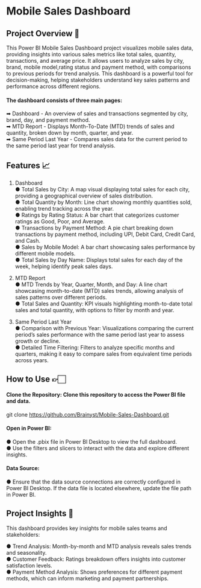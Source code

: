 # Mobile Sales Dashboard

## Project Overview 🎯
This Power BI Mobile Sales Dashboard project visualizes mobile sales data, providing insights into various sales metrics like total sales, quantity, transactions, and average price. It allows users to analyze sales by city, brand, mobile model,rating status and payment method, with comparisons to previous periods for trend analysis. This dashboard is a powerful tool for decision-making, helping stakeholders understand key sales patterns and performance across different regions.

#### The dashboard consists of three main pages:

➡ Dashboard - An overview of sales and transactions segmented by city, brand, day, and payment method.<br>
➡ MTD Report - Displays Month-To-Date (MTD) trends of sales and quantity, broken down by month, quarter, and year.<br>
➡ Same Period Last Year - Compares sales data for the current period to the same period last year for trend analysis.<br>

## Features 📈 
1. Dashboard      
● Total Sales by City: A map visual displaying total sales for each city, providing a geographical overview of sales distribution.<br>
● Total Quantity by Month: Line chart showing monthly quantities sold, enabling trend tracking across the year.<br>
● Ratings by Rating Status: A bar chart that categorizes customer ratings as Good, Poor, and Average.<br>
● Transactions by Payment Method: A pie chart breaking down transactions by payment method, including UPI, Debit Card, Credit Card, and Cash.<br>
● Sales by Mobile Model: A bar chart showcasing sales performance by different mobile models.<br>
● Total Sales by Day Name: Displays total sales for each day of the week, helping identify peak sales days.<br>

2. MTD Report  
●  MTD Trends by Year, Quarter, Month, and Day: A line chart showcasing month-to-date (MTD) sales trends, allowing analysis of sales patterns over different periods.<br>
● Total Sales and Quantity: KPI visuals highlighting month-to-date total sales and total quantity, with options to filter by month and year.<br>

3. Same Period Last Year    
● Comparison with Previous Year: Visualizations comparing the current period’s sales performance with the same period last year to assess growth or decline.<br>
● Detailed Time Filtering: Filters to analyze specific months and quarters, making it easy to compare sales from equivalent time periods across years.<br>

## How to Use 👉🏻

#### Clone the Repository: Clone this repository to access the Power BI file and data.

git clone https://github.com/Brainyst/Mobile-Sales-Dashboard.git<br>
#### Open in Power BI:

● Open the .pbix file in Power BI Desktop to view the full dashboard.<br>
● Use the filters and slicers to interact with the data and explore different insights.<br>

#### Data Source:

● Ensure that the data source connections are correctly configured in Power BI Desktop. If the data file is located elsewhere, update the file path in Power BI.

## Project Insights 📶
This dashboard provides key insights for mobile sales teams and stakeholders:

● Trend Analysis: Month-by-month and MTD analysis reveals sales trends and seasonality.<br>
● Customer Feedback: Ratings breakdown offers insights into customer satisfaction levels.<br>
● Payment Method Analysis: Shows preferences for different payment methods, which can inform marketing and payment partnerships.<br>
